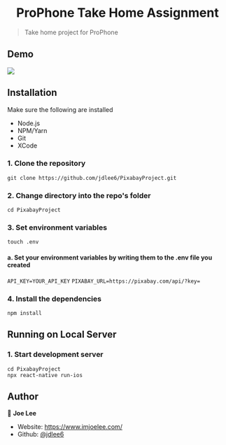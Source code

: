 <h1 align="center">ProPhone Take Home Assignment</h1>
<p>
</p>

> Take home project for ProPhone

## Demo
<img src="https://imgur.com/GwBbOiV.gif">

## Installation

Make sure the following are installed

- Node.js
- NPM/Yarn
- Git
- XCode

### 1. Clone the repository
   `git clone https://github.com/jdlee6/PixabayProject.git`

### 2. Change directory into the repo's folder
   `cd PixabayProject`

### 3. Set environment variables
   `touch .env`
   #### a. Set your environment variables by writing them to the .env file you created
   `API_KEY=YOUR_API_KEY`
   `PIXABAY_URL=https://pixabay.com/api/?key=`
### 4. Install the dependencies
   `npm install`

## Running on Local Server

### 1. Start development server
  ```
  cd PixabayProject
  npx react-native run-ios
  ```

## Author

👤 **Joe Lee**

- Website: https://www.imjoelee.com/
- Github: [@jdlee6](https://github.com/jdlee6)

